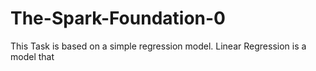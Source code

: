 # The-Spark-Foundation-0
This Task is based on a simple regression model.
Linear Regression is a model that 
